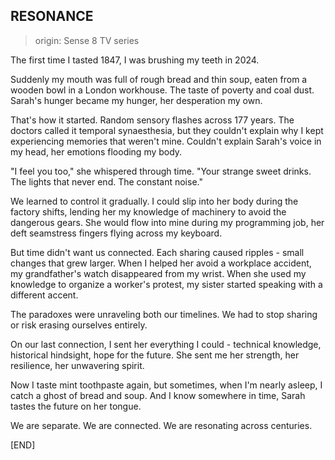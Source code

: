## RESONANCE

> origin: Sense 8 TV series

The first time I tasted 1847, I was brushing my teeth in 2024.

Suddenly my mouth was full of rough bread and thin soup, eaten from a wooden bowl in a London workhouse. The taste of poverty and coal dust. Sarah's hunger became my hunger, her desperation my own.

That's how it started. Random sensory flashes across 177 years. The doctors called it temporal synaesthesia, but they couldn't explain why I kept experiencing memories that weren't mine. Couldn't explain Sarah's voice in my head, her emotions flooding my body.

"I feel you too," she whispered through time. "Your strange sweet drinks. The lights that never end. The constant noise."

We learned to control it gradually. I could slip into her body during the factory shifts, lending her my knowledge of machinery to avoid the dangerous gears. She would flow into mine during my programming job, her deft seamstress fingers flying across my keyboard.

But time didn't want us connected. Each sharing caused ripples - small changes that grew larger. When I helped her avoid a workplace accident, my grandfather's watch disappeared from my wrist. When she used my knowledge to organize a worker's protest, my sister started speaking with a different accent.

The paradoxes were unraveling both our timelines. We had to stop sharing or risk erasing ourselves entirely.

On our last connection, I sent her everything I could - technical knowledge, historical hindsight, hope for the future. She sent me her strength, her resilience, her unwavering spirit.

Now I taste mint toothpaste again, but sometimes, when I'm nearly asleep, I catch a ghost of bread and soup. And I know somewhere in time, Sarah tastes the future on her tongue.

We are separate. We are connected. We are resonating across centuries.

[END]
